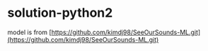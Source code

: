 # solution-python2

model is from [https://github.com/kimdj98/SeeOurSounds-ML.git](https://github.com/kimdj98/SeeOurSounds-ML.git)
